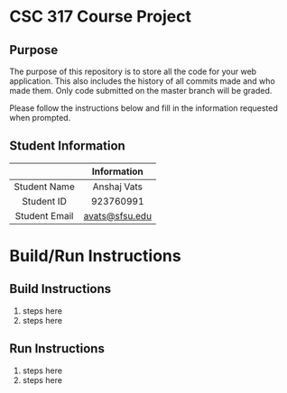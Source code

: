# CSC 317 Course Project

## Purpose

The purpose of this repository is to store all the code for your web application. This also includes the history of all commits made and who made them. Only code submitted on the master branch will be graded.

Please follow the instructions below and fill in the information requested when prompted.

## Student Information

|               | Information   |
|:-------------:|:-------------:|
| Student Name  | Anshaj Vats    |
| Student ID    | 923760991      |
| Student Email | avats@sfsu.edu   |



# Build/Run Instructions

## Build Instructions
1. steps here
2. steps here

## Run Instructions
1. steps here
2. steps here 
